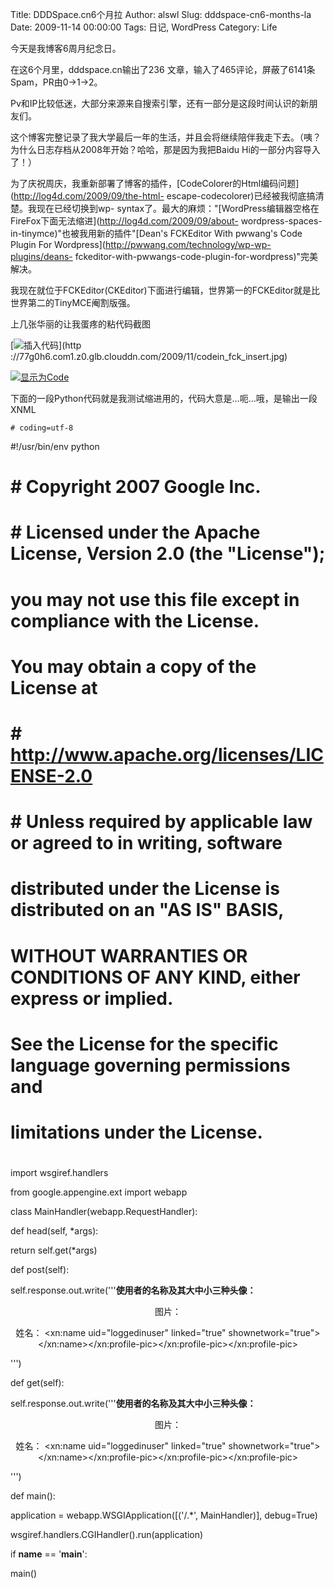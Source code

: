 Title: DDDSpace.cn6个月拉
Author: alswl
Slug: dddspace-cn6-months-la
Date: 2009-11-14 00:00:00
Tags: 日记, WordPress
Category: Life

今天是我博客6周月纪念日。

在这6个月里，dddspace.cn输出了236 文章，输入了465评论，屏蔽了6141条Spam，PR由0->1->2。

Pv和IP比较低迷，大部分来源来自搜索引擎，还有一部分是这段时间认识的新朋友们。

这个博客完整记录了我大学最后一年的生活，并且会将继续陪伴我走下去。（咦？为什么日志存档从2008年开始？哈哈，那是因为我把Baidu
Hi的一部分内容导入了！）

为了庆祝周庆，我重新部署了博客的插件，[CodeColorer的Html编码问题](http://log4d.com/2009/09/the-html-
escape-codecolorer)已经被我彻底搞清楚。我现在已经切换到wp-
syntax了。最大的麻烦："[WordPress编辑器空格在FireFox下面无法缩进](http://log4d.com/2009/09/about-
wordpress-spaces-in-tinymce)"也被我用新的插件"[Dean's FCKEditor With pwwang's Code
Plugin For Wordpress](http://pwwang.com/technology/wp-wp-plugins/deans-
fckeditor-with-pwwangs-code-plugin-for-wordpress)"完美解决。

我现在就位于FCKEditor(CKEditor)下面进行编辑，世界第一的FCKEditor就是比世界第二的TinyMCE阉割版强。

上几张华丽的让我蛋疼的粘代码截图

[![插入代码](https://ohsolnxaa.qnssl.comm/2009/11/codein_fck_insert.jpg)](http
://77g0h6.com1.z0.glb.clouddn.com/2009/11/codein_fck_insert.jpg)

[![显示为Code](https://ohsolnxaa.qnssl.comm/2009/11/code_in_fck.jpg)](https://ohsolnxaa.qnssl.comm/2009/11/code_in_fck.jpg)

下面的一段Python代码就是我测试缩进用的，代码大意是…呃…哦，是输出一段XNML

    
    # coding=utf-8

#!/usr/bin/env python

# # Copyright 2007 Google Inc.

# # Licensed under the Apache License, Version 2.0 (the "License");

# you may not use this file except in compliance with the License.

# You may obtain a copy of the License at

# # http://www.apache.org/licenses/LICENSE-2.0

# # Unless required by applicable law or agreed to in writing, software

# distributed under the License is distributed on an "AS IS" BASIS,

# WITHOUT WARRANTIES OR CONDITIONS OF ANY KIND, either express or implied.

# See the License for the specific language governing permissions and

# limitations under the License.

#

import wsgiref.handlers

from google.appengine.ext import webapp

class MainHandler(webapp.RequestHandler):

def head(self, *args):

return self.get(*args)

def post(self):

self.response.out.write('''<b>使用者的名称及其大中小三种头像：</b>

<div style="text-align: center;">图片： <xn:profile-pic uid="loggedinuser"
linked="true" size="tiny"> <xn:profile-pic uid="loggedinuser" linked="true"
size="normal"> <xn:profile-pic uid="loggedinuser" linked="true" size="main">

姓名： <xn:name uid="loggedinuser" linked="true" shownetwork="true">
</xn:name></xn:profile-pic></xn:profile-pic></xn:profile-pic></div>''')

def get(self):

self.response.out.write('''<b>使用者的名称及其大中小三种头像：</b>

<div style="text-align: center;">图片： <xn:profile-pic uid="loggedinuser"
linked="true" size="tiny"> <xn:profile-pic uid="loggedinuser" linked="true"
size="normal"> <xn:profile-pic uid="loggedinuser" linked="true" size="main">

姓名： <xn:name uid="loggedinuser" linked="true" shownetwork="true">
</xn:name></xn:profile-pic></xn:profile-pic></xn:profile-pic></div>''')

def main():

application = webapp.WSGIApplication([('/.*', MainHandler)], debug=True)

wsgiref.handlers.CGIHandler().run(application)

if __name__ == '__main__':

main()

